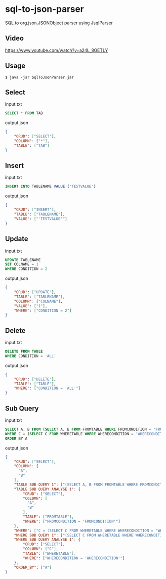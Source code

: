 # sql-to-json-parser
SQL to org.json.JSONObject parser using JsqlParser

## Video
https://www.youtube.com/watch?v=a24L_8GETLY

## Usage
```
$ java -jar SqlToJsonParser.jar
```
## Select
input.txt
```sql
SELECT * FROM TAB
```
output.json
```json
{
    "CRUD": ["SELECT"],
    "COLUMN": ["*"],
    "TABLE": ["TAB"]
}
```
## Insert
input.txt
```sql
INSERT INTO TABLENAME VALUE ('TESTVALUE')
```
output.json
```json
{
    "CRUD": ["INSERT"],
    "TABLE": ["TABLENAME"],
    "VALUE": ["'TESTVALUE'"]
}
```
## Update
input.txt
```sql
UPDATE TABLENAME
SET COLNAME = 1
WHERE CONDITION = 2
```
output.json
```json
{
    "CRUD": ["UPDATE"],
    "TABLE": ["TABLENAME"],
    "COLUMN": ["COLNAME"],
    "VALUE": ["1"],
    "WHERE": ["CONDITION = 2"]
}
```
## Delete
input.txt
```sql
DELETE FROM TABLE
WHERE CONDITION = 'ALL'
```
output.json
```json
{
    "CRUD": ["DELETE"],
    "TABLE": ["TABLE"],
    "WHERE": ["CONDITION = 'ALL'"]
}
```
## Sub Query
input.txt
```sql
SELECT A, B FROM (SELECT A, B FROM FROMTABLE WHERE FROMCONDITION = 'FROMCONDITION')
WHERE C = (SELECT C FROM WHERETABLE WHERE WHERECONDITION = 'WHERECONDITION')
ORDER BY A
```
output.json
```json
{
    "CRUD": ["SELECT"],
    "COLUMN": [
      "A",
      "B"
    ],
    "TABLE SUB QUERY 1": ["(SELECT A, B FROM FROMTABLE WHERE FROMCONDITION = 'FROMCONDITION')"],
    "TABLE SUB QUERY ANALYSE 1": {
        "CRUD": ["SELECT"],
        "COLUMN": [
          "A",
          "B"
        ],
        "TABLE": ["FROMTABLE"],
        "WHERE": ["FROMCONDITION = 'FROMCONDITION'"]
    },
    "WHERE": ["C = (SELECT C FROM WHERETABLE WHERE WHERECONDITION = 'WHERECONDITION')"],
    "WHERE SUB QUERY 1": ["(SELECT C FROM WHERETABLE WHERE WHERECONDITION = 'WHERECONDITION')"],
    "WHERE SUB QUERY ANALYSE 1": {
        "CRUD": ["SELECT"],
        "COLUMN": ["C"],
        "TABLE": ["WHERETABLE"],
        "WHERE": ["WHERECONDITION = 'WHERECONDITION'"]
    },
    "ORDER_BY": ["A"]
}
```
